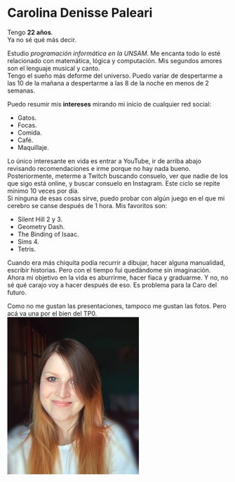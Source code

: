 # Carolina Denisse Paleari #  
  
Tengo **22 años**.   
Ya no sé qué más decir.    
  
Estudio *programación informática en la UNSAM*. Me encanta todo lo esté relacionado con matemática, lógica y computación. Mis segundos amores son el lenguaje musical y canto.  
Tengo el sueño más deforme del universo. Puedo variar de despertarme a las 10 de la mañana a despertarme a las 8 de la noche en menos de 2 semanas.  
  
Puedo resumir mis **intereses** mirando mi inicio de cualquier red social:  
- Gatos.  
- Focas.  
- Comida.  
- Café.  
- Maquillaje.  
  
Lo único interesante en vida es entrar a YouTube, ir de arriba abajo revisando recomendaciones e irme porque no hay nada bueno. Posteriormente, meterme a Twitch buscando consuelo, ver que nadie de los que sigo está online, y buscar consuelo en Instagram. Este ciclo se repite mínimo 10 veces por día.  
Si ninguna de esas cosas sirve, puedo probar con algún juego en el que mi cerebro se canse después de 1 hora. Mis favoritos son:  
- Silent Hill 2 y 3.  
- Geometry Dash.  
- The Binding of Isaac.  
- Sims 4.  
- Tetris.  
  
Cuando era más chiquita podía recurrir a dibujar, hacer alguna manualidad, escribir historias. Pero con el tiempo fui quedándome sin imaginación. Ahora mi objetivo en la vida es aburrirme, hacer fiaca y graduarme. Y no, no sé qué carajo voy a hacer después de eso. Es problema para la Caro del futuro. 
  
Como no me gustan las presentaciones, tampoco me gustan las fotos. Pero acá va una por el bien del TP0.  
<img src="foto.jpg" width = "300 px">